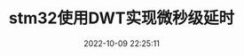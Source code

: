 ---
title: stm32使用DWT实现微秒级延时
tags:
  - 学习笔记
  - 计算机网络
categories:
  - 学记笔记
  - 计算机网络
toc: true
top_img: 'https://cdn.nafx.top/post_cover/NetworkArchitecture.jpg'
cover: 'https://cdn.nafx.top/post_cover/NetworkArchitecture.jpg'
abbrlink: c87ac216
date: 2022-10-09 22:25:11
---